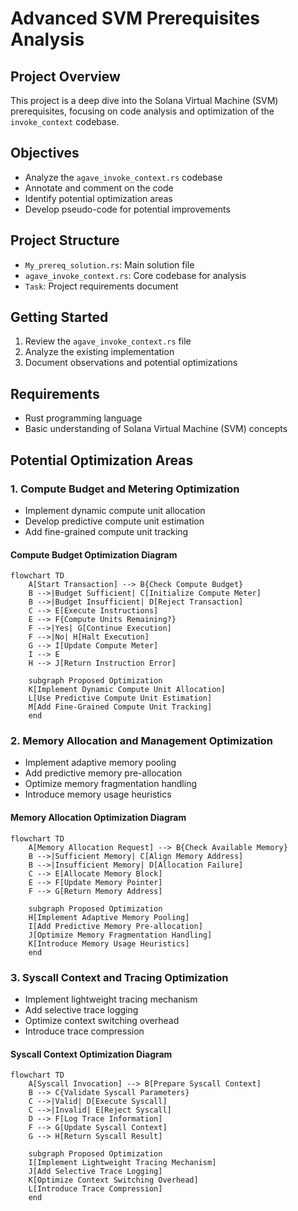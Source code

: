 # Advanced SVM Prerequisites Analysis

## Project Overview
This project is a deep dive into the Solana Virtual Machine (SVM) prerequisites, focusing on code analysis and optimization of the `invoke_context` codebase.

## Objectives
- Analyze the `agave_invoke_context.rs` codebase
- Annotate and comment on the code
- Identify potential optimization areas
- Develop pseudo-code for potential improvements

## Project Structure
- `My_prereq_solution.rs`: Main solution file
- `agave_invoke_context.rs`: Core codebase for analysis
- `Task`: Project requirements document

## Getting Started
1. Review the `agave_invoke_context.rs` file
2. Analyze the existing implementation
3. Document observations and potential optimizations

## Requirements
- Rust programming language
- Basic understanding of Solana Virtual Machine (SVM) concepts 

## Potential Optimization Areas

### 1. Compute Budget and Metering Optimization
- Implement dynamic compute unit allocation
- Develop predictive compute unit estimation
- Add fine-grained compute unit tracking

#### Compute Budget Optimization Diagram
```mermaid
flowchart TD
    A[Start Transaction] --> B{Check Compute Budget}
    B -->|Budget Sufficient| C[Initialize Compute Meter]
    B -->|Budget Insufficient| D[Reject Transaction]
    C --> E[Execute Instructions]
    E --> F{Compute Units Remaining?}
    F -->|Yes| G[Continue Execution]
    F -->|No| H[Halt Execution]
    G --> I[Update Compute Meter]
    I --> E
    H --> J[Return Instruction Error]
    
    subgraph Proposed Optimization
    K[Implement Dynamic Compute Unit Allocation]
    L[Use Predictive Compute Unit Estimation]
    M[Add Fine-Grained Compute Unit Tracking]
    end
```

### 2. Memory Allocation and Management Optimization
- Implement adaptive memory pooling
- Add predictive memory pre-allocation
- Optimize memory fragmentation handling
- Introduce memory usage heuristics

#### Memory Allocation Optimization Diagram
```mermaid
flowchart TD
    A[Memory Allocation Request] --> B{Check Available Memory}
    B -->|Sufficient Memory| C[Align Memory Address]
    B -->|Insufficient Memory| D[Allocation Failure]
    C --> E[Allocate Memory Block]
    E --> F[Update Memory Pointer]
    F --> G[Return Memory Address]
    
    subgraph Proposed Optimization
    H[Implement Adaptive Memory Pooling]
    I[Add Predictive Memory Pre-allocation]
    J[Optimize Memory Fragmentation Handling]
    K[Introduce Memory Usage Heuristics]
    end
```

### 3. Syscall Context and Tracing Optimization
- Implement lightweight tracing mechanism
- Add selective trace logging
- Optimize context switching overhead
- Introduce trace compression

#### Syscall Context Optimization Diagram
```mermaid
flowchart TD
    A[Syscall Invocation] --> B[Prepare Syscall Context]
    B --> C{Validate Syscall Parameters}
    C -->|Valid| D[Execute Syscall]
    C -->|Invalid| E[Reject Syscall]
    D --> F[Log Trace Information]
    F --> G[Update Syscall Context]
    G --> H[Return Syscall Result]
    
    subgraph Proposed Optimization
    I[Implement Lightweight Tracing Mechanism]
    J[Add Selective Trace Logging]
    K[Optimize Context Switching Overhead]
    L[Introduce Trace Compression]
    end
``` 